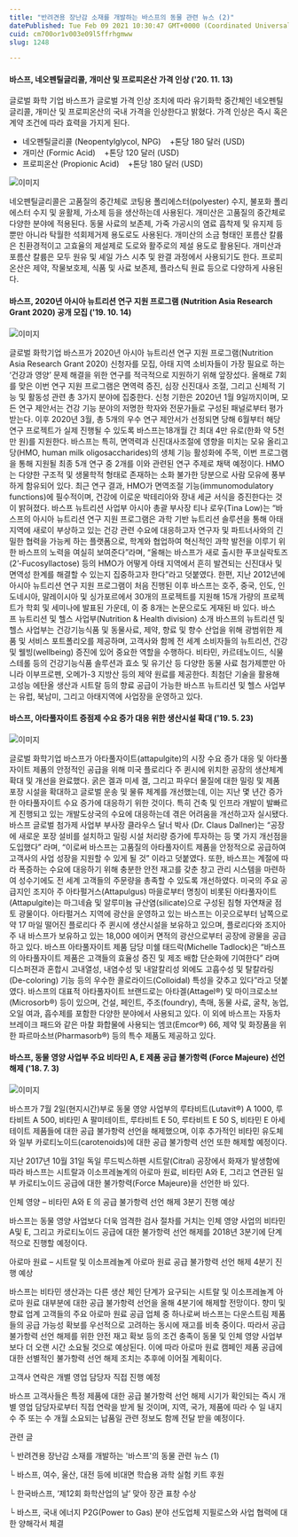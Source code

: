 ```yaml
---
title: "반려견용 장난감 소재를 개발하는 바스프의 동물 관련 뉴스 (2)"
datePublished: Tue Feb 09 2021 10:30:47 GMT+0000 (Coordinated Universal Time)
cuid: cm700or1v003e09l5ffrhgmww
slug: 1248

---
```



#### 바스프, 네오펜틸글리콜, 개미산 및 프로피온산 가격 인상 ('20. 11. 13)

글로벌 화학 기업 바스프가 글로벌 가격 인상 조치에 따라 유기화학 중간체인 네오펜틸글리콜, 개미산 및 프로피온산의 국내 가격을 인상한다고 밝혔다. 가격 인상은 즉시 혹은 계약 조건에 따라 효력을 가지게 된다.

- 네오펜틸글리콜 (Neopentylglycol, NPG)    +톤당 180 달러 (USD)
- 개미산 (Formic Acid)    +톤당 120 달러 (USD)
- 프로피온산 (Propionic Acid)    +톤당 180 달러 (USD)

![이미지](https://cdn.hashnode.com/res/hashnode/image/upload/v1739250235255/e34e34b1-52ae-4b8a-85a1-a4d81d151aa6.jpeg)

네오펜틸글리콜은 고품질의 중간체로 코팅용 폴리에스터(polyester) 수지, 불포화 폴리에스터 수지 및 윤활제, 가소제 등을 생산하는데 사용된다. 개미산은 고품질의 중간체로 다양한 분야에 적용된다. 동물 사료의 보존제, 가죽 가공시의 염료 흡착제 및 유지제 등뿐만 아니라 탁월한 석회제거제 용도로도 사용된다. 개미산의 소금 형태인 포름산 칼륨은 친환경적이고 고효율의 제설제로 도로와 활주로의 제설 용도로 활용된다. 개미산과 포름산 칼륨은 모두 원유 및 셰일 가스 시추 및 완결 과정에서 사용되기도 한다. 프로피온산은 제약, 작물보호제, 식품 및 사료 보존제, 플라스틱 원료 등으로 다양하게 사용된다.

#### 바스프, 2020년 아시아 뉴트리션 연구 지원 프로그램 (Nutrition Asia Research Grant 2020) 공개 모집 ('19. 10. 14)

![이미지](https://cdn.hashnode.com/res/hashnode/image/upload/v1739250236495/8b1e4fd2-0cc9-435c-8bfd-18248a779a5e.png)

글로벌 화학기업 바스프가 2020년 아시아 뉴트리션 연구 지원 프로그램(Nutrition Asia Research Grant 2020) 신청자를 모집, 아태 지역 소비자들이 가장 필요로 하는 ‘건강과 영양’ 문제 해결을 위한 연구를 적극적으로 지원하기 위해 앞장섰다. 올해로 7회를 맞은 이번 연구 지원 프로그램은 면역력 증진, 심장 신진대사 조절, 그리고 신체적 기능 및 활동성 관련 총 3가지 분야에 집중한다. 신청 기한은 2020년 1월 9일까지이며, 모든 연구 제안서는 건강 기능 분야의 저명한 학자와 전문가들로 구성된 패널로부터 평가받는다. 이후 2020년 3월, 총 5개의 우수 연구 제안서가 선정되면 당해 6월부터 해당 연구 프로젝트가 실제 진행될 수 있도록 바스프는18개월 간 최대 4만 유로(한화 약 5천만 원)를 지원한다. 바스프는 특히, 면역력과 신진대사조절에 영향을 미치는 모유 올리고당(HMO, human milk oligosaccharides)의 생체 기능 활성화에 주목, 이번 프로그램을 통해 지원될 최종 5개 연구 중 2개를 이와 관련된 연구 주제로 채택 예정이다. HMO는 다양한 구조적 및 생물학적 형태로 존재하는 소화 불가한 당분으로 사람 모유에 풍부하게 함유되어 있다. 최근 연구 결과, HMO가 면역조절 기능(immunomodulatory functions)에 필수적이며, 건강에 이로운 박테리아와 장내 세균 서식을 증진한다는 것이 밝혀졌다. 바스프 뉴트리션 사업부 아시아 총괄 부사장 티나 로우(Tina Low)는 “바스프의 아시아 뉴트리션 연구 지원 프로그램은 과학 기반 뉴트리션 솔루션을 통해 아태 지역에 새로이 부상하고 있는 건강 관련 수요에 대응하고자 연구자 및 파트너사와의 긴밀한 협력을 가능케 하는 플랫폼으로, 학계와 협업하여 혁신적인 과학 발전을 이루기 위한 바스프의 노력을 여실히 보여준다”라며, “올해는 바스프가 새로 출시한 푸코실락토즈(2’-Fucosyllactose) 등의 HMO가 어떻게 아태 지역에서 흔히 발견되는 신진대사 및 면역성 한계를 해결할 수 있는지 집중하고자 한다”라고 덧붙였다. 한편, 지난 2012년에 아시아 뉴트리션 연구 지원 프로그램이 처음 진행된 이후 바스프는 호주, 중국, 인도, 인도네시아, 말레이시아 및 싱가포르에서 30개의 프로젝트를 지원해 15개 가량의 프로젝트가 학회 및 세미나에 발표된 가운데, 이 중 8개는 논문으로도 게재된 바 있다. 바스프 뉴트리션 및 헬스 사업부(Nutrition & Health division) 소개 바스프의 뉴트리션 및 헬스 사업부는 건강기능식품 및 동물사료, 제약, 향료 및 향수 산업을 위해 광범위한 제품 및 서비스 포트폴리오를 제공하며, 고객사와 함께 전 세계 소비자들의 뉴트리션, 건강 및 웰빙(wellbeing) 증진에 있어 중요한 역할을 수행하다. 비타민, 카르테노이드, 식물스테롤 등의 건강기능식품 솔루션과 효소 및 유기산 등 다양한 동물 사료 첨가제뿐만 아니라 이부프로펜, 오메가-3 지방산 등의 제약 원료를 제공한다. 최첨단 기술을 활용해 고성능 에탄올 생산과 시트랄 등의 향료 공급이 가능한 바스프 뉴트리션 및 헬스 사업부는 유럽, 북남미, 그리고 아태지역에 사업장을 운영하고 있다.

#### 바스프, 아타풀자이트 증점제 수요 증가 대응 위한 생산시설 확대 ('19. 5. 23)

![이미지](https://cdn.hashnode.com/res/hashnode/image/upload/v1739250237713/c29910d5-1783-4ee4-811b-b7586cc1149f.jpeg)

글로벌 화학기업 바스프가 아타풀자이트(attapulgite)의 시장 수요 증가 대응 및 아타풀자이트 제품의 안정적인 공급을 위해 미국 플로리다 주 퀸시에 위치한 공장의 생산체계 확대 및 개선을 완료했다. 굵은 겔과 미세 겔, 그리고 파우더 물질에 대한 밀링 및 제품 포장 시설을 확대하고 글로벌 운송 및 물류 체계를 개선했는데, 이는 지난 몇 년간 증가한 아타풀자이트 수요 증가에 대응하기 위한 것이다. 특히 건축 및 인프라 개발이 발빠르게 진행되고 있는 개발도상국의 수요에 대응하는데 겪은 어려움을 개선하고자 실시됐다.바스프 글로벌 첨가제 사업부 부사장 클라우스 달너 박사 (Dr. Claus Dallner)는 “공장에 새로운 포장 설비를 설치하고 밀링 시설 처리량 증가에 투자하는 등 몇 가지 개선점을 도입했다” 라며, “이로써 바스프는 고품질의 아타풀자이트 제품을 안정적으로 공급하여 고객사의 사업 성장을 지원할 수 있게 될 것” 이라고 덧붙였다. 또한, 바스프는 계절에 따라 폭증하는 수요에 대응하기 위해 충분한 안전 재고를 갖춘 창고 관리 시스템을 마련하여 성수기에도 전 세계 고객들의 주문량을 총족할 수 있도록 개선하였다. 미국의 주요 공급지인 조지아 주 아타펄거스(Attapulgus) 마을로부터 명칭이 비롯된 아타풀자이트(Attapulgite)는 마그네슘 및 알루미늄 규산염(silicate)으로 구성된 침형 자연채굴 점토 광물이다. 아타펄거스 지역에 광산을 운영하고 있는 바스프는 이곳으로부터 남쪽으로 약 17 마일 떨어진 플로리다 주 퀸시에 생산시설을 보유하고 있으며, 플로리다와 조지아 주 내 바스프가 보유하고 있는 18,000 에이커 면적의 광산으로부터 공장에 광물을 공급하고 있다. 바스프 아타풀자이트 제품 담당 미쉘 태드락(Michelle Tadlock)은 “바스프의 아타풀자이트 제품은 고객들의 효율성 증진 및 제조 배합 단순화에 기여한다” 라며 디스퍼젼과 혼합시 고내열성, 내염수성 및 내알칼리성 외에도 고흡수성 및 탈칼라링(De-coloring) 기능 등의 우수한 콜로라이드(Colloidal) 특성을 갖추고 있다”라고 덧붙였다. 바스프의 대표적 아타풀자이트 브랜드로는 아타겔(Attagel®) 및 마이크로소브(Microsorb®) 등이 있으며, 건설, 페인트, 주조(foundry), 촉매, 동물 사료, 굴착, 농업, 오일 여과, 흡수제를 포함한 다양한 분야에서 사용되고 있다. 이 외에 바스프는 자동차 브레이크 패드와 같은 마찰 화합물에 사용되는 엠코(Emcor®) 66, 제약 및 화장품을 위한 파르마소브(Pharmasorb®) 등의 특수 제품도 제공하고 있다.

#### 바스프, 동물 영양 사업부 주요 비타민 A, E 제품 공급 불가항력 (Force Majeure) 선언 해제 ('18. 7. 3)

![이미지](https://cdn.hashnode.com/res/hashnode/image/upload/v1739250239861/c3c199b7-058e-452a-93e7-0e60b8d02a6c.jpeg)

바스프가 7월 2일(현지시간)부로 동물 영양 사업부의 루타비트(Lutavit®) A 1000, 루타비트 A 500, 비타민 A 팔미테이트, 루타비트 E 50, 루타비트 E 50 S, 비타민 E 아세테이트 제품들에 대한 공급 불가항력 선언을 해제했으며, 이후 추가적인 비타민 유도체와 일부 카로티노이드(carotenoids)에 대한 공급 불가항력 선언 또한 해제할 예정이다.

지난 2017년 10월 31일 독일 루드빅스하펜 시트랄(Citral) 공장에서 화재가 발생함에 따라 바스프는 시트랄과 이소프레놀계의 아로마 원료, 비타민 A와 E, 그리고 연관된 일부 카로티노이드 공급에 대한 불가항력(Force Majeure)을 선언한 바 있다.

인체 영양 – 비타민 A와 E 의 공급 불가항력 선언 해제 3분기 진행 예상

바스프는 동물 영양 사업보다 더욱 엄격한 검사 절차를 거치는 인체 영양 사업의 비타민 A및 E, 그리고 카로티노이드 공급에 대한 불가항력 선언 해제를 2018년 3분기에 단계적으로 진행할 예정이다.

아로마 원료 – 시트랄 및 이소프레놀계 아로마 원료 공급 불가항력 선언 해제 4분기 진행 예상

바스프는 비타민 생산과는 다른 생산 체인 단계가 요구되는 시트랄 및 이소프레놀계 아로마 원료 대부분에 대한 공급 불가항력 선언을 올해 4분기에 해제할 전망이다. 향미 및 향료 업계 고객들의 주요 아로마 원료 공급 업체 중 하나로써 바스프는 다운스트림 제품들의 공급 가능성 확보를 우선적으로 고려하는 동시에 재고를 비축 중이다. 따라서 공급 불가항력 선언 해제를 위한 안전 재고 확보 등의 조건 충족이 동물 및 인체 영양 사업부보다 더 오랜 시간 소요될 것으로 예상된다. 이에 따라 아로마 원료 캠페인 제품 공급에 대한 선별적인 불가항력 선언 해제 조치는 추후에 이어질 계획이다.

고객사 연락은 개별 영업 담당자 직접 진행 예정

바스프 고객사들은 특정 제품에 대한 공급 불가항력 선언 해제 시기가 확인되는 즉시 개별 영업 담당자로부터 직접 연락을 받게 될 것이며, 지역, 국가, 제품에 따라 수 일 내지 수 주 또는 수 개월 소요되는 납품일 관련 정보도 함께 전달 받을 예정이다.

관련 글

└ 반려견용 장난감 소재를 개발하는 '바스프'의 동물 관련 뉴스 (1)

└ 바스프, 여수, 울산, 대전 등에 비대면 학습용 과학 실험 키트 후원

└ 한국바스프, ‘제12회 화학산업의 날’ 맞아 장관 표창 수상

└ 바스프, 국내 에너지 P2G(Power to Gas) 분야 선도업체 지필로스와 사업 협력에 대한 양해각서 체결